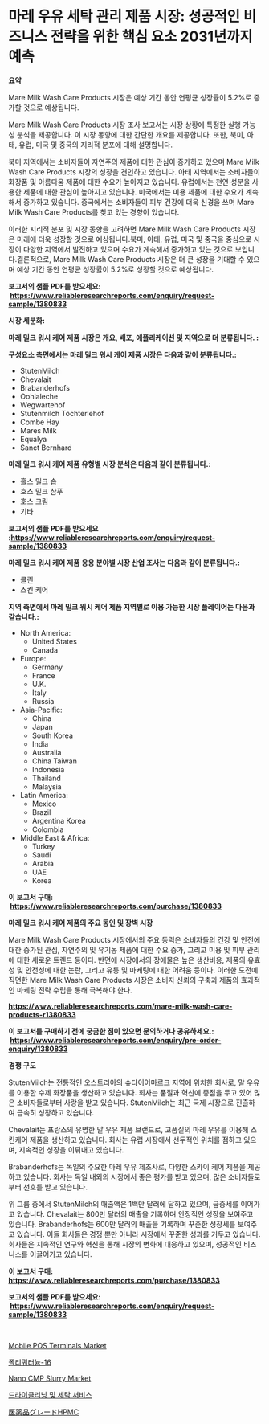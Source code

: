<p><h1>마레 우유 세탁 관리 제품 시장: 성공적인 비즈니스 전략을 위한 핵심 요소 2031년까지 예측</h1></p><p><strong>요약</strong></p>
<p><p>Mare Milk Wash Care Products 시장은 예상 기간 동안 연평균 성장률이 5.2%로 증가할 것으로 예상됩니다.</p><p>Mare Milk Wash Care Products 시장 조사 보고서는 시장 상황에 특정한 실행 가능성 분석을 제공합니다. 이 시장 동향에 대한 간단한 개요를 제공합니다. 또한, 북미, 아태, 유럽, 미국 및 중국의 지리적 분포에 대해 설명합니다.</p><p>북미 지역에서는 소비자들이 자연주의 제품에 대한 관심이 증가하고 있으며 Mare Milk Wash Care Products 시장의 성장을 견인하고 있습니다. 아태 지역에서는 소비자들이 화장품 및 아름다움 제품에 대한 수요가 높아지고 있습니다. 유럽에서는 천연 성분을 사용한 제품에 대한 관심이 높아지고 있습니다. 미국에서는 미용 제품에 대한 수요가 계속해서 증가하고 있습니다. 중국에서는 소비자들이 피부 건강에 더욱 신경을 쓰며 Mare Milk Wash Care Products를 찾고 있는 경향이 있습니다.</p><p>이러한 지리적 분포 및 시장 동향을 고려하면 Mare Milk Wash Care Products 시장은 미래에 더욱 성장할 것으로 예상됩니다.북미, 아태, 유럽, 미국 및 중국을 중심으로 시장이 다양한 지역에서 발전하고 있으며 수요가 계속해서 증가하고 있는 것으로 보입니다.결론적으로, Mare Milk Wash Care Products 시장은 더 큰 성장을 기대할 수 있으며 예상 기간 동안 연평균 성장률이 5.2%로 성장할 것으로 예상됩니다.</p></p>
<p><strong>보고서의 샘플 PDF를 받으세요: &nbsp;<a href="https://www.reliableresearchreports.com/enquiry/request-sample/1380833">https://www.reliableresearchreports.com/enquiry/request-sample/1380833</a></strong></p>
<p><strong>시장 세분화:</strong></p>
<p><strong> 마레 밀크 워시 케어 제품 시장은 개요, 배포, 애플리케이션 및 지역으로 더 분류됩니다. :</strong></p>
<p><strong>구성요소 측면에서는 마레 밀크 워시 케어 제품 시장은 다음과 같이 분류됩니다.:</strong></p>
<p><ul><li>StutenMilch</li><li>Chevalait</li><li>Brabanderhofs</li><li>Oohlaleche</li><li>Wegwartehof</li><li>Stutenmilch Töchterlehof</li><li>Combe Hay</li><li>Mares Milk</li><li>Equalya</li><li>Sanct Bernhard</li></ul></p>
<p><strong> 마레 밀크 워시 케어 제품 유형별 시장 분석은 다음과 같이 분류됩니다.:</strong></p>
<p><ul><li>홀스 밀크 솝</li><li>호스 밀크 샴푸</li><li>호스 크림</li><li>기타</li></ul></p>
<p><strong>보고서의 샘플 PDF를 받으세요 :<a href="https://www.reliableresearchreports.com/enquiry/request-sample/1380833">https://www.reliableresearchreports.com/enquiry/request-sample/1380833</a></strong></p>
<p><strong> 마레 밀크 워시 케어 제품 응용 분야별 시장 산업 조사는 다음과 같이 분류됩니다.:</strong></p>
<p><ul><li>클린</li><li>스킨 케어</li></ul></p>
<p><strong>지역 측면에서 마레 밀크 워시 케어 제품 지역별로 이용 가능한 시장 플레이어는 다음과 같습니다.:</strong></p>
<p><ul>
    <li>
        North America:
        <ul>
            <li>United States</li>
            <li>Canada</li>
        </ul>
    </li>
    <li>
        Europe:
        <ul>
            <li>Germany</li>
            <li>France</li>
            <li>U.K.</li>
            <li>Italy</li>
            <li>Russia</li>
        </ul>
    </li>
    <li>
        Asia-Pacific:
        <ul>
            <li>China</li>
            <li>Japan</li>
            <li>South Korea</li>
            <li>India</li>
            <li>Australia</li>
            <li>China Taiwan</li>
            <li>Indonesia</li>
            <li>Thailand</li>
            <li>Malaysia</li>
        </ul>
    </li>
    <li>
        Latin America:
        <ul>
            <li>Mexico</li>
            <li>Brazil</li>
            <li>Argentina Korea</li>
            <li>Colombia</li>
        </ul>
    </li>
    <li>
        Middle East & Africa:
        <ul>
            <li>Turkey</li>
            <li>Saudi</li>
            <li>Arabia</li>
            <li>UAE</li>
            <li>Korea</li>
        </ul>
    </li>
    </ul></p>
<p><strong>이 보고서 구매: &nbsp;<a href="https://www.reliableresearchreports.com/purchase/1380833">https://www.reliableresearchreports.com/purchase/1380833</a></strong></p>
<p><strong>마레 밀크 워시 케어 제품의 주요 동인 및 장벽 시장</strong></p>
<p><p>Mare Milk Wash Care Products 시장에서의 주요 동력은 소비자들의 건강 및 안전에 대한 증가된 관심, 자연주의 및 유기농 제품에 대한 수요 증가, 그리고 미용 및 피부 관리에 대한 새로운 트렌드 등이다. 반면에 시장에서의 장애물은 높은 생산비용, 제품의 유효성 및 안전성에 대한 논란, 그리고 유통 및 마케팅에 대한 어려움 등이다. 이러한 도전에 직면한 Mare Milk Wash Care Products 시장은 소비자 신뢰의 구축과 제품의 효과적인 마케팅 전략 수립을 통해 극복해야 한다.</p></p>
<p><strong><a href="https://www.reliableresearchreports.com/mare-milk-wash-care-products-r1380833">https://www.reliableresearchreports.com/mare-milk-wash-care-products-r1380833</a></strong></p>
<p><strong>이 보고서를 구매하기 전에 궁금한 점이 있으면 문의하거나 공유하세요.: &nbsp;<a href="https://www.reliableresearchreports.com/enquiry/pre-order-enquiry/1380833">https://www.reliableresearchreports.com/enquiry/pre-order-enquiry/1380833</a></strong></p>
<p><strong>경쟁 구도</strong></p>
<p><p>StutenMilch는 전통적인 오스트리아의 슈타이어마르크 지역에 위치한 회사로, 말 우유를 이용한 수제 화장품을 생산하고 있습니다. 회사는 품질과 혁신에 중점을 두고 있어 많은 소비자들로부터 사랑을 받고 있습니다. StutenMilch는 최근 국제 시장으로 진출하여 급속히 성장하고 있습니다.</p><p>Chevalait는 프랑스의 유명한 말 우유 제품 브랜드로, 고품질의 마레 우유를 이용해 스킨케어 제품을 생산하고 있습니다. 회사는 유럽 시장에서 선두적인 위치를 점하고 있으며, 지속적인 성장을 이뤄내고 있습니다.</p><p>Brabanderhofs는 독일의 주요한 마레 우유 제조사로, 다양한 스카이 케어 제품을 제공하고 있습니다. 회사는 독일 내외의 시장에서 좋은 평가를 받고 있으며, 많은 소비자들로부터 선호를 받고 있습니다.</p><p>위 그룹 중에서 StutenMilch의 매출액은 1백만 달러에 달하고 있으며, 급증세를 이어가고 있습니다. Chevalait는 800만 달러의 매출을 기록하며 안정적인 성장을 보여주고 있습니다. Brabanderhofs는 600만 달러의 매출을 기록하며 꾸준한 성장세를 보여주고 있습니다. 이들 회사들은 경쟁 뿐만 아니라 시장에서 꾸준한 성과를 거두고 있습니다.회사들은 지속적인 연구와 혁신을 통해 시장의 변화에 대응하고 있으며, 성공적인 비즈니스를 이끌어가고 있습니다.</p></p>
<p><strong>이 보고서 구매: &nbsp; <a href="https://www.reliableresearchreports.com/purchase/1380833">https://www.reliableresearchreports.com/purchase/1380833</a></strong></p>
<p><strong>보고서의 샘플 PDF를 받으세요: &nbsp;<a href="https://www.reliableresearchreports.com/enquiry/request-sample/1380833">https://www.reliableresearchreports.com/enquiry/request-sample/1380833</a></strong><strong></strong></p>
<p>&nbsp;</p>
<p><p><a href="https://issuu.com/reportprime-2/docs/mobile-pos-terminals-market-size-2030.pptx">Mobile POS Terminals Market</a></p><p><a href="https://github.com/airdrophoteveryday/Market-Research-Report-List-1/blob/main/349810584341.md">폴리쿼터늄-16</a></p><p><a href="https://github.com/MaraKoelpin2023/Market-Research-Report-List-1/blob/main/nano-cmp-slurry-market.md">Nano CMP Slurry Market</a></p><p><a href="https://github.com/JeromeRtyau89966/Market-Research-Report-List-1/blob/main/505676183187.md">드라이클리닝 및 세탁 서비스</a></p><p><a href="https://medium.com/@reyeshowell655/%E8%A3%BD%E8%96%AC%E3%82%B0%E3%83%AC%E3%83%BC%E3%83%89%E3%81%AEhpmc%E5%B8%82%E5%A0%B4%E8%A6%8F%E6%A8%A1-cagr-%E3%83%88%E3%83%AC%E3%83%B3%E3%83%89-2024-2030-b01b74d85f4d">医薬品グレードHPMC</a></p></p>
